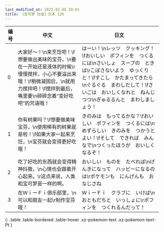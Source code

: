 ```yaml
---
last_modified_at: 2022-02-05 20:01
title: 《宝可梦 白金》文本 126
---
```

| 编号 | 中文 | 日文 |
| ---- | ---- | ---- |
| 0 | 大家好～！\n来烹饪吧！\f想要做出美味的宝芬，\n要在一开始还是液体的时候\r慢慢搅拌，小心不要溢出来哦！\f稍微凝固后，\n就用力搅拌吧！\f搅拌到最后，嘴里要\n碎碎念着“变好吃吧”的咒语哦！ | はーい！\nレッツ　クッキング！\fおいしい　ポフィンを　つくるには\nさいしょ　スープの　ときは\rこぼさないよう　ゆっくりと！\fすこし　かたまってきたら\nぐるぐる　まわしだして！\fさいごは　おいしくなれと　ねんじつつ\nぎゅるるんと　まわしましょう！ |
| 1 | 你有树果吗？\f想要做美味宝芬，\n使用稀有的树果就是啦！\f如果大家一起来烹饪，\n宝芬就会变得更好吃哦！ | きのみは　もってるかな？\fおいしい　ポフィンを　つくるには\nめずらしい　きのみを　つかうとよい！\fそして　できれば　みんなで\nつくったほうが　おいしくなるぞ！ |
| 2 | 吃了好吃的东西就会变得精神抖擞，\n心情也会跟着开心起来。\r这点来说，人类和宝可梦是一样的啊。 | おいしい　ものを　たべれば\nげんきになって　ハッピーになるのは\rポケモンも　にんげんも　おなじさね |
| 3 | 在ＷｉーＦｉ俱乐部里，\n可以和朋友一起\r制作宝芬哦！ | ＷｉーＦｉ　クラブに　いけば\nおともだちと　いっしょに\rポフィンを　つくれるんだって！ |
{: .table .table-bordered .table-hover .xz-pokemon-text .xz-pokemon-text-Pt }